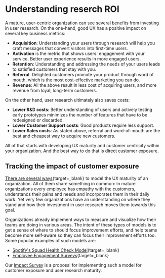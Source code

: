 # Understanding reserch ROI

A mature, user-centric organization can see several benefits from investing in user research.
On the one-hand, good UX has a positive impact on several key business metrics:

 - **Acquisition**: Understanding your users through research will help you craft messages that convert visitors into first-time users.
 - **Activation** is the metric that shows users' engagement with your service. Better user experience results in more engaged users.
 - **Retention**: Understanding and addressing the needs of your users leads to satisfied customers that stay with you.
 - **Referral**: Delighted customers promote your product through word of mouth, which is the most cost-effective marketing you can do.
 - **Revenue**: All the above result in less cost of acquiring users, and more revenue from loyal, long-term customers.
 
On the other hand, user research ultimately also saves costs:

- **Lower R&D costs**: Better understanding of users and actively testing early prototypes minimizes the number of features that have to be redesigned or discarded.
- **Lower Customer Support costs**: Good products require less support.
- **Lower Sales costs**: As stated above, referral and word-of-mouth are the best and cheapest way to acquire new customers.

All of that starts with developing UX maturity and customer centricity within your organization. And the best way to do that is direct customer exposure.

## Tracking the impact of customer exposure

[There are several ways](https://nataliehanson.com/2017/02/13/ux-maturity-models/){target=_blank} to model the UX maturity of an organization. All of them share something in common: In mature organizations every employee has empathy with the customers, understands their pains and needs and incorporates them in their daily work. Yet very few organizations have an understanding on where they stand and how their investment in user research moves them towards this goal.

Organizations already implement ways to measure and visualize how their teams are doing in various areas. The intent of these types of models is to get a sense of where to should focus improvement efforts, and help teams become more self-aware so they can focus their improvement efforts too.
Some popular examples of such models are:

- [Spotify's Squad Health Check Model](https://engineering.atspotify.com/2014/09/16/squad-health-check-model/){target=_blank}
- [Employee Engagement Surveys](https://www.cultureamp.com/blog/employee-engagement-survey-questions){target=_blank}

Our [Impact Survey](/impact_survey) is a proposal for implementing such a model for customer exposure and user research maturity.

